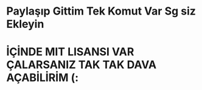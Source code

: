 # Paylaşıp Gittim Tek Komut Var Sg siz Ekleyin
# İÇİNDE MIT LISANSI VAR ÇALARSANIZ TAK TAK DAVA AÇABİLİRİM (:
